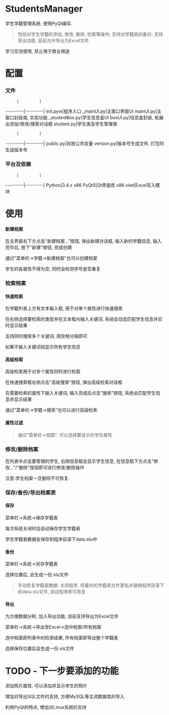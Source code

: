 # StudentsManager
学生学籍管理系统. 使用PyQt编写.

> 包括对学生学籍的添加, 修改, 删除, 检索等操作;
> 支持对学籍表的备份;
> 支持导出功能, 目前允许导出为Excel文件.

学习交流使用, 禁止用于商业用途

# 配置
### 文件
         |         |
---------|---------|
init.pyw|程序入口
_mainUI.py|主窗口界面UI
mainUI.py|主窗口封装类, 实现功能
_studentBox.py|学生信息盒UI
boxUI.py|信息盒封装, 拓展出添加/修改/搜索对话框
student.py|学生类及学生管理类

         |         |
---------|---------|
public.py|存放公共变量
version.py|版本号生成文件, 打包时生成版本号

### 平台及依赖
         |         |
---------|---------|
Python|3.4.x x86
PyQt5|Qt界面库 x86
xlwt|Excel写入模块

# 使用
#### 新建档案
在主界面右下方点击"新建档案..."按钮, 弹出新建对话框, 输入新的学籍信息, 输入完毕后, 按下"新建"按钮, 完成创建

通过"菜单栏->学籍->新建档案"也可以创建档案

学生的各属性不得为空, 同时会检测学号是否重复

### 检索档案
#### 快速检索
在学籍列表上方有文本输入框, 用于对单个属性进行快速搜索

在右侧选择要检索的类型并在文本框内输入关键词, 系统会动态匹配学生信息并实时显示结果

支持同时搜索多个关键词, 用空格分隔即可

如果不输入关键词则显示所有学生信息
#### 高级检索
高级检索用于对多个属性同时进行检索

在快速搜索框右侧点击"高级搜索"按钮, 弹出高级检索对话框

在需要检索的属性下输入关键词, 输入完成后点击"搜索"按钮, 系统会匹配学生信息并显示结果

通过"菜单栏->学籍->搜索"也可以进行高级检索
#### 属性过滤
> 通过"菜单栏->视图", 可以选择要显示的学生属性

### 修改/删除档案
在列表中点击要管理的学生, 右侧信息框会显示学生信息, 在信息框下方点击"修改..."/"删除"按钮即可进行修改/删除操作

注意:学生档案一旦删除不可恢复.

### 保存/备份/导出档案表
#### 保存
菜单栏->系统->保存学籍表

每次系统关闭时会自动保存学生学籍表

学生学籍表数据会保存到程序目录下data.stu中

#### 备份
菜单栏->系统->另存学籍表

选择位置后, 会生成一份.stu文件

> 手动恢复学籍表数据:
> 关闭程序, 将备份的学籍表文件更名并替换程序目录下的data.stu文件, 启动程序即可恢复

#### 导出
为方便数据分析, 加入导出功能, 目前支持导出为Excel文件

菜单栏->系统->导出至Excel->选中档案/所有档案

选中档案即列表中的检索结果, 所有档案即导出整个学籍表

选择保存位置后会生成一份.xls文件

# TODO - 下一步要添加的功能
添加照片属性, 可以添加并显示学生的照片

增加对导出SQL文件的支持, 方便MySQL等主流数据库的导入

利用PyQt的特点, 增加对Linux系统的支持
